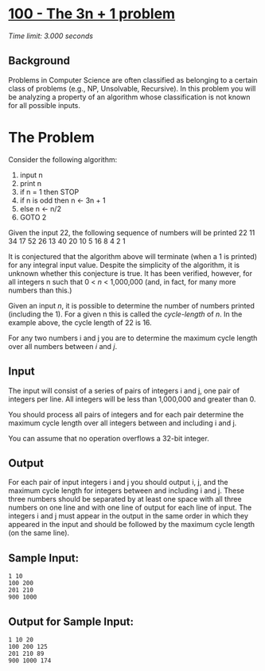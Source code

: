 # [100 - The 3n + 1 problem](http://uva.onlinejudge.org/index.php?option=com_onlinejudge&Itemid=8&category=3&page=show_problem&problem=36)
*Time limit: 3.000 seconds*

## Background

Problems in Computer Science are often classified as belonging to a certain class of problems (e.g., NP,
Unsolvable, Recursive). In this problem you will be analyzing a property of an algorithm whose classification is
not known for all possible inputs.

# The Problem
Consider the following algorithm:
1. input n
2. print n
3. if n = 1 then STOP
4. if n is odd then n <- 3n + 1
5. else n <- n/2
6. GOTO 2

Given the input 22, the following sequence of numbers will be printed 22 11 34 17 52 26 13 40 20 10 5 16 8 4 2 1

It is conjectured that the algorithm above will terminate (when a 1 is printed) for any integral input value.
Despite the simplicity of the algorithm, it is unknown whether this conjecture is true. It has been verified,
however, for all integers n such that 0 < *n* < 1,000,000 (and, in fact, for many more numbers than this.)

Given an input *n*, it is possible to determine the number of numbers printed (including the 1). For a given n
this is called the *cycle-length* of *n*. In the example above, the cycle length of 22 is 16.

For any two numbers i and j you are to determine the maximum cycle length over all numbers between _i_ and _j_.


## Input

The input will consist of a series of pairs of integers i and j, one pair of integers per line. All integers will
be less than 1,000,000 and greater than 0.

You should process all pairs of integers and for each pair determine the maximum cycle length over all integers
between and including i and j.

You can assume that no operation overflows a 32-bit integer.

## Output

For each pair of input integers i and j you should output i, j, and the maximum cycle length for integers between
and including i and j. These three numbers should be separated by at least one space with all three numbers on one
line and with one line of output for each line of input. The integers i and j must appear in the output in the
same order in which they appeared in the input and should be followed by the maximum cycle length (on the same
line).


## Sample Input:

    1 10
    100 200
    201 210
    900 1000

## Output for Sample Input:

    1 10 20
    100 200 125
    201 210 89
    900 1000 174
